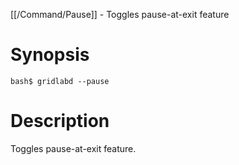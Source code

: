 [[/Command/Pause]] -  Toggles pause-at-exit feature

# Synopsis
~~~
bash$ gridlabd --pause                                                 
~~~

# Description

 Toggles pause-at-exit feature.

